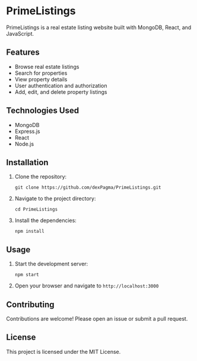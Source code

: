 # PrimeListings

PrimeListings is a real estate listing website built with MongoDB, React, and JavaScript.

## Features

- Browse real estate listings
- Search for properties
- View property details
- User authentication and authorization
- Add, edit, and delete property listings

## Technologies Used

- MongoDB
- Express.js
- React
- Node.js

## Installation

1. Clone the repository:
    ```
    git clone https://github.com/dexPagma/PrimeListings.git
    ```
2. Navigate to the project directory:
    ```
    cd PrimeListings
    ```
3. Install the dependencies:
    ```
    npm install
    ```

## Usage

1. Start the development server:
    ```
    npm start
    ```
2. Open your browser and navigate to `http://localhost:3000`

## Contributing

Contributions are welcome! Please open an issue or submit a pull request.

## License

This project is licensed under the MIT License.
